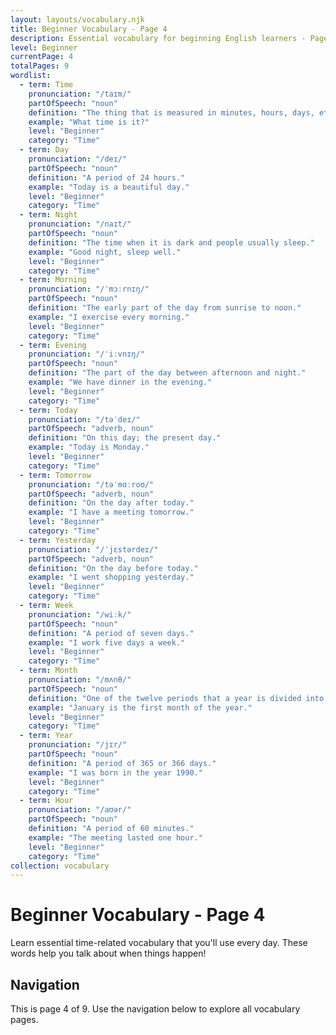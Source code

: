 ```yaml
---
layout: layouts/vocabulary.njk
title: Beginner Vocabulary - Page 4
description: Essential vocabulary for beginning English learners - Page 4 of 9
level: Beginner
currentPage: 4
totalPages: 9
wordlist: 
  - term: Time
    pronunciation: "/taɪm/"
    partOfSpeech: "noun"
    definition: "The thing that is measured in minutes, hours, days, etc."
    example: "What time is it?"
    level: "Beginner"
    category: "Time"
  - term: Day
    pronunciation: "/deɪ/"
    partOfSpeech: "noun"
    definition: "A period of 24 hours."
    example: "Today is a beautiful day."
    level: "Beginner"
    category: "Time"
  - term: Night
    pronunciation: "/naɪt/"
    partOfSpeech: "noun"
    definition: "The time when it is dark and people usually sleep."
    example: "Good night, sleep well."
    level: "Beginner"
    category: "Time"
  - term: Morning
    pronunciation: "/ˈmɔːrnɪŋ/"
    partOfSpeech: "noun"
    definition: "The early part of the day from sunrise to noon."
    example: "I exercise every morning."
    level: "Beginner"
    category: "Time"
  - term: Evening
    pronunciation: "/ˈiːvnɪŋ/"
    partOfSpeech: "noun"
    definition: "The part of the day between afternoon and night."
    example: "We have dinner in the evening."
    level: "Beginner"
    category: "Time"
  - term: Today
    pronunciation: "/təˈdeɪ/"
    partOfSpeech: "adverb, noun"
    definition: "On this day; the present day."
    example: "Today is Monday."
    level: "Beginner"
    category: "Time"
  - term: Tomorrow
    pronunciation: "/təˈmɑːroʊ/"
    partOfSpeech: "adverb, noun"
    definition: "On the day after today."
    example: "I have a meeting tomorrow."
    level: "Beginner"
    category: "Time"
  - term: Yesterday
    pronunciation: "/ˈjɛstərdeɪ/"
    partOfSpeech: "adverb, noun"
    definition: "On the day before today."
    example: "I went shopping yesterday."
    level: "Beginner"
    category: "Time"
  - term: Week
    pronunciation: "/wiːk/"
    partOfSpeech: "noun"
    definition: "A period of seven days."
    example: "I work five days a week."
    level: "Beginner"
    category: "Time"
  - term: Month
    pronunciation: "/mʌnθ/"
    partOfSpeech: "noun"
    definition: "One of the twelve periods that a year is divided into."
    example: "January is the first month of the year."
    level: "Beginner"
    category: "Time"
  - term: Year
    pronunciation: "/jɪr/"
    partOfSpeech: "noun"
    definition: "A period of 365 or 366 days."
    example: "I was born in the year 1990."
    level: "Beginner"
    category: "Time"
  - term: Hour
    pronunciation: "/aʊər/"
    partOfSpeech: "noun"
    definition: "A period of 60 minutes."
    example: "The meeting lasted one hour."
    level: "Beginner"
    category: "Time"
collection: vocabulary
---
```


# Beginner Vocabulary - Page 4

Learn essential time-related vocabulary that you'll use every day. These words help you talk about when things happen!

## Navigation
This is page 4 of 9. Use the navigation below to explore all vocabulary pages.